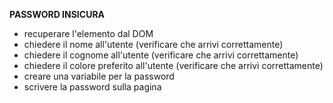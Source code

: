 **PASSWORD INSICURA**

- recuperare l'elemento dal DOM
- chiedere il nome all'utente (verificare che arrivi correttamente)
- chiedere il cognome all'utente (verificare che arrivi correttamente)
- chiedere il colore preferito all'utente (verificare che arrivi correttamente)
- creare una variabile per la password
- scrivere la password sulla pagina
